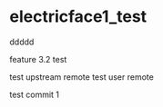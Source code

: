 # electricface1_test

ddddd

feature 3.2
test

test upstream remote
test user remote

test commit 1
